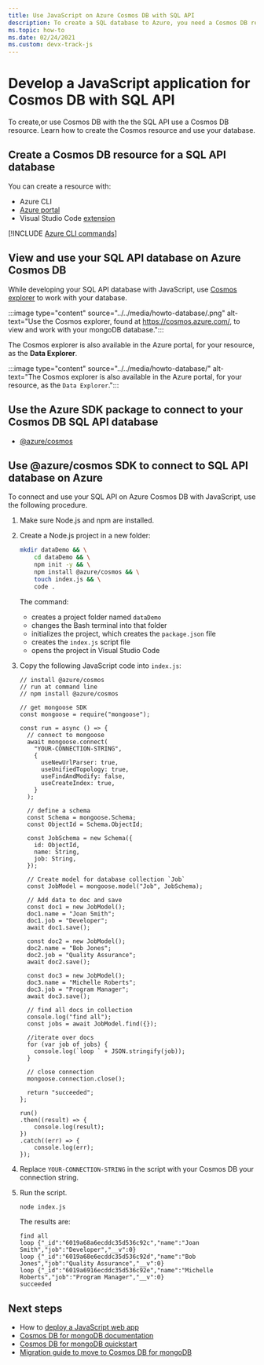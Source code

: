 ```yaml
---
title: Use JavaScript on Azure Cosmos DB with SQL API
description: To create a SQL database to Azure, you need a Cosmos DB resource. 
ms.topic: how-to
ms.date: 02/24/2021
ms.custom: devx-track-js
---
```


# Develop a JavaScript application for Cosmos DB with SQL API 

To create,or use Cosmos DB with the the SQL API use a Cosmos DB resource. Learn how to create the Cosmos resource and use your database.

## Create a Cosmos DB resource for a SQL API database

You can create a resource with:

* Azure CLI
* [Azure portal](https://portal.azure.com)
* Visual Studio Code [extension](https://marketplace.visualstudio.com/items?itemName=ms-azuretools.vscode-cosmosdb)

[!INCLUDE [Azure CLI commands](../../includes/azure-cli-cosmos-db-sql-api.md)]

## View and use your SQL API database on Azure Cosmos DB

While developing your SQL API database with JavaScript, use [Cosmos explorer](https://cosmos.azure.com/) to work with your database. 

:::image type="content" source="../../media/howto-database/.png" alt-text="Use the Cosmos explorer, found at https://cosmos.azure.com/, to view and work with your mongoDB database.":::

The Cosmos explorer is also available in the Azure portal, for your resource, as the **Data Explorer**.

:::image type="content" source="../../media/howto-database/" alt-text="The Cosmos explorer is also available in the Azure portal, for your resource, as the `Data Explorer`.":::

## Use the Azure SDK package to connect to your Cosmos DB SQL API database

* [@azure/cosmos](https://www.npmjs.com/package/@azure/cosmos)

## Use @azure/cosmos SDK to connect to SQL API database on Azure

To connect and use your SQL API on Azure Cosmos DB with JavaScript, use the following procedure.

1. Make sure Node.js and npm are installed.
1. Create a Node.js project in a new folder:

    ```bash
    mkdir dataDemo && \
        cd dataDemo && \
        npm init -y && \
        npm install @azure/cosmos && \
        touch index.js && \
        code .
    ```

    The command:
    * creates a project folder named `dataDemo`
    * changes the Bash terminal into that folder
    * initializes the project, which creates the `package.json` file
    * creates the `index.js` script file
    * opens the project in Visual Studio Code

1. Copy the following JavaScript code into `index.js`:

    ```nodejs
    // install @azure/cosmos
    // run at command line
    // npm install @azure/cosmos

    // get mongoose SDK
    const mongoose = require("mongoose");

    const run = async () => {
      // connect to mongoose
      await mongoose.connect(
        "YOUR-CONNECTION-STRING",
        {
          useNewUrlParser: true,
          useUnifiedTopology: true,
          useFindAndModify: false,
          useCreateIndex: true,
        }
      );

      // define a schema
      const Schema = mongoose.Schema;
      const ObjectId = Schema.ObjectId;

      const JobSchema = new Schema({
        id: ObjectId,
        name: String,
        job: String,
      });

      // Create model for database collection `Job`
      const JobModel = mongoose.model("Job", JobSchema);

      // Add data to doc and save
      const doc1 = new JobModel();
      doc1.name = "Joan Smith";
      doc1.job = "Developer";
      await doc1.save();

      const doc2 = new JobModel();
      doc2.name = "Bob Jones";
      doc2.job = "Quality Assurance";
      await doc2.save();

      const doc3 = new JobModel();
      doc3.name = "Michelle Roberts";
      doc3.job = "Program Manager";
      await doc3.save();

      // find all docs in collection
      console.log("find all");
      const jobs = await JobModel.find({});

      //iterate over docs
      for (var job of jobs) {
        console.log(`loop ` + JSON.stringify(job));
      }

      // close connection
      mongoose.connection.close();

      return "succeeded";
    };

    run()
    .then((result) => {
        console.log(result);
    })
    .catch((err) => {
        console.log(err);
    });
    ```
 
1. Replace `YOUR-CONNECTION-STRING` in the script with your Cosmos DB your connection string. 
1. Run the script.

    ```bash
    node index.js
    ```

    The results are:

    ```console
    find all
    loop {"_id":"6019a68a6ecddc35d536c92c","name":"Joan Smith","job":"Developer","__v":0}
    loop {"_id":"6019a68e6ecddc35d536c92d","name":"Bob Jones","job":"Quality Assurance","__v":0}
    loop {"_id":"6019a6916ecddc35d536c92e","name":"Michelle Roberts","job":"Program Manager","__v":0}
    succeeded
    ```

## Next steps

* How to [deploy a JavaScript web app](../deploy-web-app.md)
* [Cosmos DB for mongoDB documentation](/azure/cosmos-db/mongodb-introduction)
* [Cosmos DB for mongoDB quickstart](/azure/cosmos-db/create-mongodb-nodejs)
* [Migration guide to move to Cosmos DB for mongoDB](/azure/cosmos-db/mongodb-pre-migration)